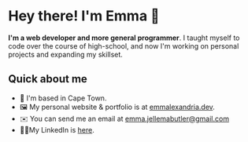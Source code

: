 # Hey there! I'm Emma 🌸
**I'm a web developer and more general programmer**. 
I taught myself to code over the course of high-school, and now I'm working on personal projects and expanding my skillset.

## Quick about me

- 📌 I'm based in Cape Town.
- 🖼️ My personal website & portfolio is at [emmalexandria.dev](https://www.emmalexandria.dev).
- ✉️ You can send me an email at [emma.jellemabutler@gmail.com](mailto:emma.jellemabutler@gmail.com)
- 👩‍💼My LinkedIn is [here](https://www.linkedin.com/in/emma-jb).


